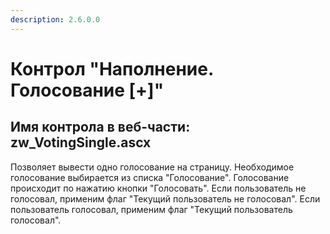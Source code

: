 ```yaml
---
description: 2.6.0.0
---
```


# Контрол "Наполнение. Голосование \[+\]"

## Имя контрола в веб-части: zw\_VotingSingle.ascx

Позволяет вывести одно голосование на страницу. Необходимое голосование выбирается из списка "Голосование". Голосование происходит по нажатию кнопки "Голосовать". Если пользователь не голосовал, применим флаг "Текущий пользователь не голосовал". Если пользователь голосовал, применим флаг "Текущий пользователь голосовал".

